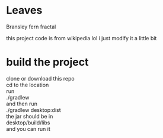 # Leaves
Bransley fern fractal

this project code is from wikipedia lol i just modify it a little bit

# build the project 
clone or download this repo\
cd to the location \
run\
./gradlew\
and then run\
./gradlew desktop:dist\
the jar should be in\
desktop/build/libs\
and you can run it

